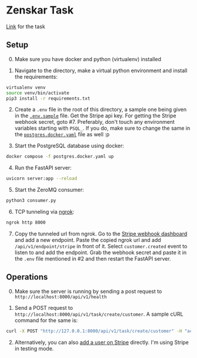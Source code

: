 # Zenskar Task

[Link](https://zenskar.notion.site/Zenskar-Assignment-Back-End-Engineer-Intern-c2b28fa7ed0247008197c09d10ff8532) for the task

## Setup

0. Make sure you have docker and python (virtualenv) installed

1. Navigate to the directory, make a virtual python environment and install the requirements:

```sh
virtualenv venv
source venv/bin/activate
pip3 install -r requirements.txt
```

2. Create a `.env` file in the root of this directory, a sample one being given in the [`.env.sample`](./.env.sample) file. Get the Stripe api key. For getting the Stripe webhook secret, goto #7. Preferably, don't touch any environment variables starting with `PSQL_`. If you do, make sure to change the same in the [`postgres.docker.yaml`](./postgres.docker.yaml) file as well :p

3. Start the PostgreSQL database using docker:

```sh
docker compose -f postgres.docker.yaml up
```

4. Run the FastAPI server:

```sh
uvicorn server:app --reload
```

5. Start the ZeroMQ consumer:

```sh
python3 consumer.py
```

6. TCP tunneling via [ngrok](https://ngrok.com/):

```sh
ngrok http 8000
```

7. Copy the tunneled url from ngrok. Go to the [Stripe webhook dashboard](https://dashboard.stripe.com/test/webhooks) and add a new endpoint. Paste the copied ngrok url and add `/api/v1/endpoint/stripe` in front of it. Select `customer.created` event to listen to and add the endpoint. Grab the webhook secret and paste it in the `.env` file mentioned in #2 and then restart the FastAPI server.

## Operations

0. Make sure the server is running by sending a post request to `http://localhost:8000/api/v1/health`

1. Send a POST request to `http://localhost:8000/api/v1/task/create/customer`. A sample cURL command for the same is:

```sh
curl -X POST "http://127.0.0.1:8000/api/v1/task/create/customer" -H "accept: application/json" -H "Content-Type: application/json" -d '{"id": "489703215467608", "email": "adit@example.com", "name": "adit"}'
```

2. Alternatively, you can also [add a user on Stripe](https://dashboard.stripe.com/test/customers) directly. I'm using Stripe in testing mode.
